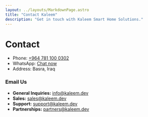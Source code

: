 ```yaml
---
layout: ../layouts/MarkdownPage.astro
title: "Contact Kaleem"
description: "Get in touch with Kaleem Smart Home Solutions."
---
```



# Contact

- Phone: [+964 781 100 0302](tel:+9647811000302)
- WhatsApp: [Chat now](https://wa.me/9647811000302)  
- Address: Basra, Iraq

### Email Us

- **General Inquiries:** info@kaleem.dev  
- **Sales:** sales@kaleem.dev  
- **Support:** support@kaleem.dev  
- **Partnerships:** partners@kaleem.dev
